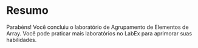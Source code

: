 # Resumo

Parabéns! Você concluiu o laboratório de Agrupamento de Elementos de Array. Você pode praticar mais laboratórios no LabEx para aprimorar suas habilidades.
